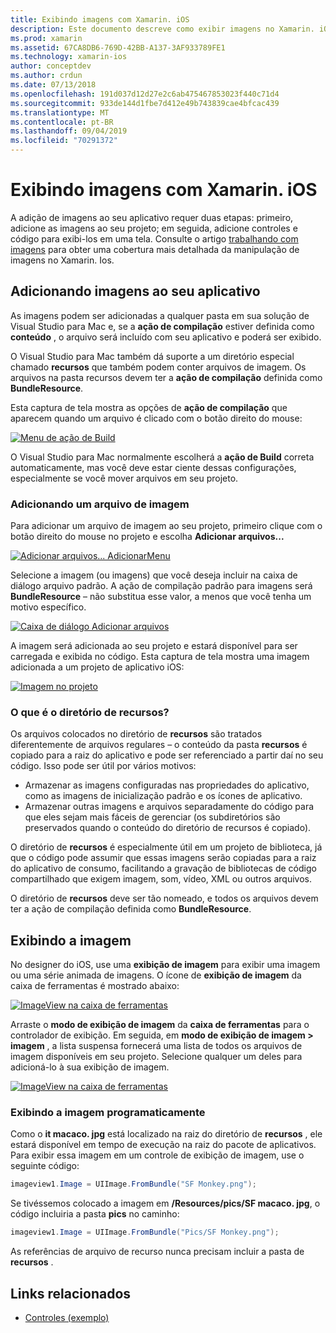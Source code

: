 ```yaml
---
title: Exibindo imagens com Xamarin. iOS
description: Este documento descreve como exibir imagens no Xamarin. iOS. Ele aborda a adição de imagens a um aplicativo de forma programática ou por meio do designer do iOS.
ms.prod: xamarin
ms.assetid: 67CA8DB6-769D-42BB-A137-3AF933789FE1
ms.technology: xamarin-ios
author: conceptdev
ms.author: crdun
ms.date: 07/13/2018
ms.openlocfilehash: 191d037d12d27e2c6ab475467853023f440c71d4
ms.sourcegitcommit: 933de144d1fbe7d412e49b743839cae4bfcac439
ms.translationtype: MT
ms.contentlocale: pt-BR
ms.lasthandoff: 09/04/2019
ms.locfileid: "70291372"
---
```

# <a name="displaying-images-with-xamarinios"></a>Exibindo imagens com Xamarin. iOS

A adição de imagens ao seu aplicativo requer duas etapas: primeiro, adicione as imagens ao seu projeto; em seguida, adicione controles e código para exibi-los em uma tela. Consulte o artigo [trabalhando com imagens](~/ios/app-fundamentals/images-icons/index.md) para obter uma cobertura mais detalhada da manipulação de imagens no Xamarin. Ios.

## <a name="adding-images-to-your-app"></a>Adicionando imagens ao seu aplicativo

As imagens podem ser adicionadas a qualquer pasta em sua solução de Visual Studio para Mac e, se a **ação de compilação** estiver definida como **conteúdo** , o arquivo será incluído com seu aplicativo e poderá ser exibido.

O Visual Studio para Mac também dá suporte a um diretório especial chamado **recursos** que também podem conter arquivos de imagem. Os arquivos na pasta recursos devem ter a **ação de compilação** definida como **BundleResource**.

Esta captura de tela mostra as opções de **ação de compilação** que aparecem quando um arquivo é clicado com o botão direito do mouse:

 [![](image-images/image30a.png "Menu de ação de Build")](image-images/image30a.png#lightbox)

O Visual Studio para Mac normalmente escolherá a **ação de Build** correta automaticamente, mas você deve estar ciente dessas configurações, especialmente se você mover arquivos em seu projeto.

### <a name="adding-an-image-file"></a>Adicionando um arquivo de imagem

Para adicionar um arquivo de imagem ao seu projeto, primeiro clique com o botão direito do mouse no projeto e escolha **Adicionar arquivos...**

 [![](image-images/image31a.png "Adicionar arquivos... AdicionarMenu")](image-images/image31a.png#lightbox)

Selecione a imagem (ou imagens) que você deseja incluir na caixa de diálogo arquivo padrão. A ação de compilação padrão para imagens será **BundleResource** – não substitua esse valor, a menos que você tenha um motivo específico.

 [![](image-images/image32a.png "Caixa de diálogo Adicionar arquivos")](image-images/image32a.png#lightbox)

A imagem será adicionada ao seu projeto e estará disponível para ser carregada e exibida no código. Esta captura de tela mostra uma imagem adicionada a um projeto de aplicativo iOS:

 [![](image-images/image33a.png "Imagem no projeto")](image-images/image33a.png#lightbox)

### <a name="what-is-the-resources-directory"></a>O que é o diretório de recursos?

Os arquivos colocados no diretório de **recursos** são tratados diferentemente de arquivos regulares – o conteúdo da pasta **recursos** é copiado para a raiz do aplicativo e pode ser referenciado a partir daí no seu código. Isso pode ser útil por vários motivos:

- Armazenar as imagens configuradas nas propriedades do aplicativo, como as imagens de inicialização padrão e os ícones de aplicativo.
- Armazenar outras imagens e arquivos separadamente do código para que eles sejam mais fáceis de gerenciar (os subdiretórios são preservados quando o conteúdo do diretório de recursos é copiado).


O diretório de **recursos** é especialmente útil em um projeto de biblioteca, já que o código pode assumir que essas imagens serão copiadas para a raiz do aplicativo de consumo, facilitando a gravação de bibliotecas de código compartilhado que exigem imagem, som, vídeo, XML ou outros arquivos.

O diretório de **recursos** deve ser tão nomeado, e todos os arquivos devem ter a ação de compilação definida como **BundleResource**.

## <a name="displaying-the-image"></a>Exibindo a imagem

No designer do iOS, use uma **exibição de imagem** para exibir uma imagem ou uma série animada de imagens. O ícone de **exibição de imagem** da caixa de ferramentas é mostrado abaixo:

 [![](image-images/image35a.png "ImageView na caixa de ferramentas")](image-images/image35.png#lightbox)

Arraste o **modo de exibição de imagem** da **caixa de ferramentas** para o controlador de exibição. Em seguida, em **modo de exibição de imagem > imagem** , a lista suspensa fornecerá uma lista de todos os arquivos de imagem disponíveis em seu projeto. Selecione qualquer um deles para adicioná-lo à sua exibição de imagem.

 [![](image-images/image36a.png "ImageView na caixa de ferramentas")](image-images/image36.png#lightbox)

### <a name="displaying-the-image-programmatically"></a>Exibindo a imagem programaticamente

Como o **it macaco. jpg** está localizado na raiz do diretório de **recursos** , ele estará disponível em tempo de execução na raiz do pacote de aplicativos. Para exibir essa imagem em um controle de exibição de imagem, use o seguinte código:

```csharp
imageview1.Image = UIImage.FromBundle("SF Monkey.png");
```

Se tivéssemos colocado a imagem em **/Resources/pics/SF macaco. jpg**, o código incluiria a pasta **pics** no caminho:

```csharp
imageview1.Image = UIImage.FromBundle("Pics/SF Monkey.png");
```

As referências de arquivo de recurso nunca precisam incluir a pasta de **recursos** .

## <a name="related-links"></a>Links relacionados

- [Controles (exemplo)](https://docs.microsoft.com/samples/xamarin/ios-samples/controls)

